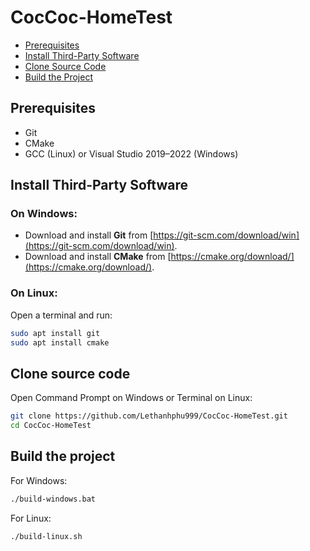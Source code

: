 # CocCoc-HomeTest

- [Prerequisites](#prerequisites)
- [Install Third-Party Software](#install-third-party-software)
- [Clone Source Code](#clone-source-code)
- [Build the Project](#build-the-project)

## Prerequisites
* Git
* CMake
* GCC (Linux) or Visual Studio 2019–2022 (Windows)

## Install Third-Party Software

### On Windows:
* Download and install **Git** from [https://git-scm.com/download/win](https://git-scm.com/download/win).
* Download and install **CMake** from [https://cmake.org/download/](https://cmake.org/download/).

### On Linux:
Open a terminal and run:

```bash
sudo apt install git
sudo apt install cmake
```

## Clone source code
Open Command Prompt on Windows or Terminal on Linux:

```bash
git clone https://github.com/Lethanhphu999/CocCoc-HomeTest.git
cd CocCoc-HomeTest
```

## Build the project

For Windows:

```bat
./build-windows.bat
```

For Linux:

```bash
./build-linux.sh
```












